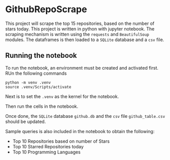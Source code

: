 # GithubRepoScrape
This project will scrape the top 15 repositories, based on the number of stars today. This project is written in python with jupyter notebook. The scraping mechanism is written using the `requests` and `BeautifulSoup` modules. The dataframes is then loaded to a `SQLite` database and a `csv` file.

## Running the notebook
To run the notebook, an environment must be created and activated first. RUn the following commands
```
python -m venv .venv
source .venv/Scripts/activate
```
Next is to set the `.venv` as the kernel for the notebook.

Then run the cells in the notebook.

Once done, the `SQLite` database `github.db` and the `csv` file `github_table.csv` should be updated.

Sample queries is also included in the notebook to obtain the following:
- Top 10 Repositories based on number of Stars
- Top 10 Starred Repositories today
- Top 10 Programming Languages